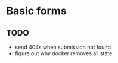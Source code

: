 # Basic forms

## TODO

- send 404s when submission not found
- figure out why docker removes all state
